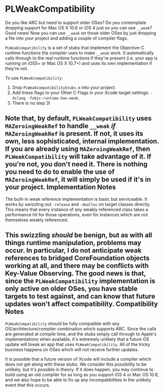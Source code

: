 PLWeakCompatibility
===================

Do you like ARC but need to support older OSes? Do you contemplate dropping support for Mac OS X 10.6 or iOS 4 just so you can use `__weak`? Good news! Now you can use `__weak` on those older OSes by just dropping a file into your project and adding a couple of compiler flags.

`PLWeakCompatibility` is a set of stubs that implement the Objective-C runtime functions the compiler uses to make `__weak` work. It automatically calls through to the real runtime functions if they're present (i.e. your app is running on iOS5+ or Mac OS X 10.7+) and uses its own implementation if they're not.

To use `PLWeakCompatibility`:

1. Drop `PLWeakCompatibilityStubs.m` into your project.
2. Add these flags to your Other C Flags in your Xcode target settings: `-Xclang -fobjc-runtime-has-weak`.
3. There is no step 3!

Note that, by default, `PLWeakCompatibility` uses `MAZeroingWeakRef` to handle `__weak` *if* `MAZeroingWeakRef` is present. If not, it uses its own, less sophisticated, internal implementation. If you are already using `MAZeroingWeakRef`, then `PLWeakCompatibility` will take advantage of it. If you're not, you don't need it. There is nothing you need to do to enable the use of `MAZeroingWeakRef`, it will simply be used if it's in your project.
Implementation Notes
--------------------

The built-in weak reference implementation is basic but serviceable. It works by swizzling out `-release` and `-dealloc` on target classes directly. This means that every instance of any weakly referenced class takes a performance hit for those operations, even for instances which are not themselves weakly referenced.

This swizzling *should* be benign, but as with all things runtime manipulation, problems may occur. In particular, I do not anticipate weak references to bridged CoreFoundation objects working at all, and there may be conflicts with Key-Value Observing. The good news is that, since the `PLWeakCompatibility` implementation is only active on older OSes, you have stable targets to test against, and can know that future updates won't affect compatibility.
Compatibility Notes
-------------------

`PLWeakCompatibility` *should* be fully compatible with any OS/architecture/compiler combination which supports ARC. Since the calls are generated at compile time, and the stubs simply call through to Apple's implementations when available, it's extremely unlikely that a future OS update will break an app that uses `PLWeakCompatibility`. All of the tricky business happens on OSes which will not receive further updates.

It is possible that a future version of Xcode will include a compiler which does not get along with these stubs. We consider this possibility to be unlikely, but it's possible in theory. If it does happen, you may continue to build using an old compiler for as long as you support iOS 4 or Mac OS 10.6, and we also hope to be able to fix up any incompatibilities in the unlikely event that this occurs.
